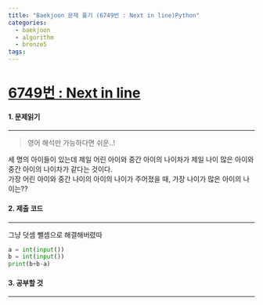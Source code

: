 ```yaml
---
title: "Baekjoon 문제 풀기 (6749번 : Next in line)Python"
categories:
  - baekjoon
  - algorithm
  - bronze5
tags:
---
```



# [6749번 : Next in line](https://www.acmicpc.net/problem/6749)

#### 1. 문제읽기
---

> 영어 해석만 가능하다면 쉬운..!

세 명의 아이들이 있는데 제일 어린 아이와 중간 아이의 나이차가 제일 나이 많은 아이와 중간 아이의 나이차가 같다는 것이다.  
가장 어린 아이와 중간 나이의 아이의 나이가 주어졌을 때, 가장 나이가 많은 아이의 나이는??  

#### 2. 제출 코드 
---

그냥 덧셈 뺄셈으로 해결해버렸따  

```python
a = int(input())
b = int(input())
print(b+b-a)
```


#### 3. 공부할 것
---
